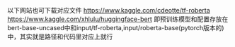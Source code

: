 以下网站也可下载对应文件https://www.kaggle.com/cdeotte/tf-robertahttps://www.kaggle.com/xhlulu/huggingface-bert即预训练模型和配置存放在bert-base-uncased中和input/tf-roberta,input/roberta-base(pytorch版本的)中，其实就是路径和代码里对应上就行
